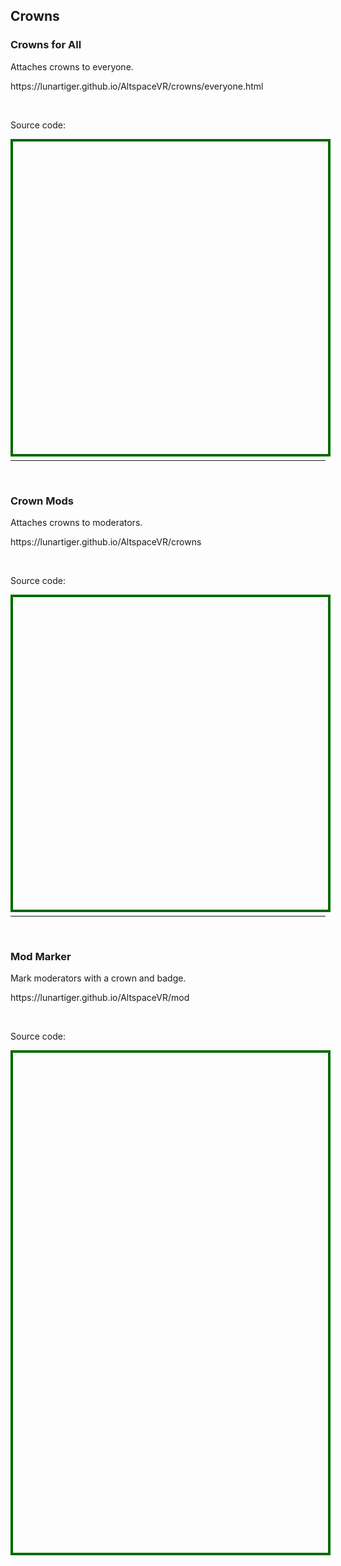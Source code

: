 <h2>Crowns</h2>
<h3>Crowns for All</h3>
<p>Attaches crowns to everyone.</p>
<p><a href="https://lunartiger.github.io/AltspaceVR/crowns/everyone.html" style="text-decoration:none">https://lunartiger.github.io/AltspaceVR/crowns/everyone.html</a></p>
<br>
<p>Source code:</p>
<div id='rawfile0' style="border: 0;max-width:100%;max-height:95%;height:500px;width:705px;display: inline-block;">
	<pre id="thePre0" style="text-align:left; background:transparent; color: green;max-width:100%;max-height:100%;height:900px;width:705px;border: 4px solid #006900;margin: auto;overflow: scroll;display: block;"></pre>
</div>
<script>
	fetch('https://raw.githubusercontent.com/LunarTiger/AltspaceVR/master/crowns/everyone.html')
	.then(body=>body.text())
	.then(body=>{
		document.getElementById('thePre0').innerText = body;
	})
</script>
<br>
<hr />
<br>
<h3>Crown Mods</h3>
<p>Attaches crowns to moderators.</p>
<p><a href="https://lunartiger.github.io/AltspaceVR/crowns" style="text-decoration:none">https://lunartiger.github.io/AltspaceVR/crowns</a></p>
<br>
<p>Source code:</p>
<div id='rawfile1' style="border: 0;max-width:100%;max-height:95%;height:500px;width:705px;display: inline-block;">
	<pre id="thePre1" style="text-align:left; background:transparent; color: green;max-width:100%;max-height:100%;height:900px;width:705px;border: 4px solid #006900;margin: auto;overflow: scroll;display: block;"></pre>
</div>
<script>
	fetch('https://raw.githubusercontent.com/LunarTiger/AltspaceVR/master/crowns/index.html')
	.then(body=>body.text())
	.then(body=>{
		document.getElementById('thePre1').innerText = body;
	})
</script>
<br>
<hr />
<br>
<h3>Mod Marker</h3>
<p>Mark moderators with a crown and badge.</p>
<p><a href="https://lunartiger.github.io/AltspaceVR/mod" style="text-decoration:none">https://lunartiger.github.io/AltspaceVR/mod</a></p>
<br>
<p>Source code:</p>
<div id='rawfile2' style="border: 0;max-width:100%;max-height:95%;height:800px;width:705px;display: inline-block;">
	<pre id="thePre2" style="text-align:left; background:transparent; color: green;max-width:100%;max-height:100%;height:900px;width:705px;border: 4px solid #006900;margin: auto;overflow: scroll;display: block;"></pre>
</div>
<script>
	fetch('https://raw.githubusercontent.com/LunarTiger/AltspaceVR/master/mod/index.html')
	.then(body=>body.text())
	.then(body=>{
		document.getElementById('thePre2').innerText = body;
	})
</script>
<hr style="height:50px; visibility:hidden;" />
